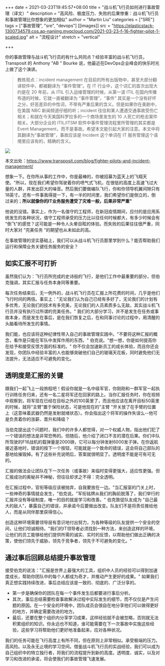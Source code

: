 +++
date = 2021-03-23T19:45:57+08:00
title = "战斗机飞行员如何进行事故管理（译文）"
description = "高风险、极度压力、失败的后果惨重：战斗机飞行员和事故管理比你想象的更加相似"
author = "Martin Liu"
categories = ["SRE"]
tags = ["事故管理", "sre", "devops"]
[[images]]
  src = "https://elasticstack-1300734579.cos.ap-nanjing.myqcloud.com/2021-03-23-f-16-fighter-pilot-1-scaled.jpg"
  alt = "流程设计"
  stretch = "vertical"

+++

你的事故管理与战斗机飞行员的有什么共同点？经验丰富的战斗机飞行员，Transposit 的 Anthony "AB " Bourke 说，他最近在DevOps企业峰会的快乐时光上做了这个演讲。

> 教练观点：incident management 在目前的所有出版物中，甚至大部分翻译软件中，都被翻译为 “事件管理”。在 IT 行业中，这个词汇的首次出现大约是在 20 年前，从 ITIL 引入运维管理的时候，从第一波 ITIL 在国内传播布道的时候，它就一直被翻译为 “事件管理”，“事件” 其实是一个没有好坏之分，好恶差异的中性词，不带有严重后果的含义。但是如果你在美剧中，在美国 NBC 新闻频道仔细的听；incident 往往和某人遭遇交通事故受伤亡相关；和就在今天美国科罗拉多的一个商场里发生的 10 人死亡的枪击案件相关。大部分企业的 ITIL/ITSM 软件中事件管理流程里所管理的其实都是 Event Management，而不是事故。希望本文能引起大家的注意。本文中将其翻译为“事故管理”，事故应该是 Incident 这个单词在 IT 服务管理这个语境里应该有的，精确的含义。
>
> 
>
> <!--more-->

![](https://elasticstack-1300734579.cos.ap-nanjing.myqcloud.com/2021-03-23-2021.10.20a.jpg)



本文出处：https://www.transposit.com/blog/fighter-pilots-and-incident-management/

想象一下。在你所从事的工作中，你是最棒的，你被招募为蓝天上的飞翔天使。"所以，现在我们希望你驾驶着你的喷气式飞机，在很低的高度上高速飞过大量的人群，并发出巨大的噪音。然后我们要做编队飞行，你和你领导机翼间隙只有18英寸。还有一件事我得提一下，有一半的时间里，我们希望你们是倒立的，倒过来的；**所以就像你的IT业务服务遭受了灾难一般，后果非常严重"**

他说的没错。事实上，作为一名值守的工程师，在新冠疫情期间，应付的是应用系统发生的各种状况，值守工程师承受的压力比以往任何时候都大，有多少时候会有 "倒飞"的感觉？这可能是一种令人头晕目眩的体验。而失败的后果往往很严重，同时大家对 "完美任务 "的期望也从未如此的高。

在事故管理的坚实基础上，我们可以从战斗机飞行员那里学到什么？能否帮助我们运行和保障业务关键任务服务的安全？

## 如实汇报不可打折 

虽然我们认为：飞行员所完成的史诗般的飞行，是他们工作中最重要的部分，但伯克强调，其实汇报与任务本身同等重要。

每次任务结束后，无一例外的，战斗机飞行员在汇报上所花费的时间，几乎是他们飞行时间的两倍。事实上："无论我们认为自己已经有多好了，无论我们的计划有多优秀，无论我们的技术有多完美，无论我们的人员素质多么无敌，其实战斗机飞行员并没有执行过所谓的完美任务。" 我们的大部分学习，并不是发生在任务或事故本身，而是发生在事后，是在我们恢复之后，在和同事讨论的过程中，用清醒的头脑看待所发生的事情。

我们能，也应该将这种纪律性带入自己的事故管理实践中。"不要将这种汇报的概念，看作是只能在军队中发挥作用的东西，" 伯克说。"想一想，你是如何提高你在给予和接受反馈方面的标准的。" 你不仅会加速新员工的成长体验，而且你还会发现，你团队中经验丰富的人也能够突破他们自己的玻璃天花板，同时避免他们无法提升，无法适应不可避免的变化。

## 透明度是汇报的关键

跟我们一起飞上一段旅程吧！假设你就是一名中级军官，你刚刚和一群军官一起执行训练任务归来，还有一名二星将军还在回家的路上。当你汇报任务时，你在视频中观察到，将军现在已经在目标之外的100英里了，而且他应该在离开目标50英里的时候，就将“主臂”置于保险状态，可是他现在的"主臂 "开关放了在手臂的位置上（这意味着武器仍然是发射就绪状态）。你会指出这个将军的操作失误么--他可是负责着你的涨薪、晋升和降级？

当伯克提出这个问题时，我们中的许多人都觉得，对一个权威人物，指出他们犯了一个错误的想法是非常恐怖的。但随后，他介绍了闭口不言的潜在后果。你们中队所驾驶的F16战机的载弹量是2000磅，它可以每分钟发射6000发子弹。在你返航接近基地时，错误的按下一个按钮，可能就是一个致命的错误，这会将自己部队的基地给摧毁掉。有了这些补充说明后，答案就很明显了。透明度不能是可有可无的。

汇报的做法会让团队在下一次任务（或事故）来临时变得更强大，适应性更强。但汇报成功的奥秘并不神秘，但往往却求之不得：完全透明。

在汇报过程中，官衔等级应该被抛弃，自我要放在一边。"当汇报室的门关上时，一些神奇的事情就会发生，"伯克说。"军衔铭牌从我们的胸前脱落了，我们举行的汇报并没有等级制度，唯一的目的就是学习和改善。" 伯克敦促队友成为 "自己最大的敌人"，暴露自己的错误，并承诺今后要做出改变。队友们不是将责任推给他人，而是从同伴那里获得信心。

创造这种环境需要领导层有意识地付出努力，为各种等级的队友提供一个安全的空间，让他们坦诚相待。"我们的IT领导者必须找到一种方法，来创造这样的环境，让他们的员工能够给他们提供所需的诚实、实时的反馈，以帮助他们做出正确的决策，使他们领先于威胁，领先于竞争者，领先于不可避免的变化。"

## 通过事后回顾总结提升事故管理

接受伯克的说法："汇报是世界上最强大的工具，组织中人员的经验可以得到加速度成长，帮助你团队中的每个人都成为奇才，并推动产生更好的成果。" 如果我们真正想实践持续改进，事后总结应该是一致的、彻底的、广泛分享的。

* 第一步是确保你的团队在每一个事件发生后都要进行事后分析。
* 其次，事后总结需要检查事故解决过程中实际发生的细节，而不仅仅是产生问题的原因。在一个安全的环境中，团队成员会很自在地分享他们可以做得更好的地方，并确定需要改进的地方。
* 最后，还要在整个组织内分享学习成果，这样经验就不会被忽略，否则就无法积累组织的知识。你永远也不知道，谁可能需要在下一次事故中实施这些经验，这些学习将帮助他们更好地准备起来，应对各种状况。

我们的任务可能在飞行高度上有所不同，但在原则上非常相似。承受极端的压力。高风险。以及永无止境的学习空间。借鉴战斗机飞行员的实战经验，我们可以成为自己组织中的特立独行者，将我们的流程提升到新的高度。透明度、诚实，以及对学习和改进的承诺，将会使我们的事故管理飞速发展。